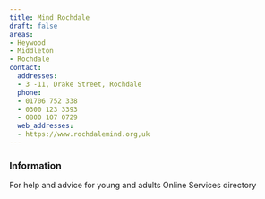 ```yaml
---
title: Mind Rochdale
draft: false
areas:
- Heywood
- Middleton
- Rochdale
contact:
  addresses:
  - 3 -11, Drake Street, Rochdale
  phone:
  - 01706 752 338
  - 0300 123 3393
  - 0800 107 0729
  web_addresses:
  - https://www.rochdalemind.org,uk
---
```


### Information
For help and advice
for young and adults
Online Services directory

